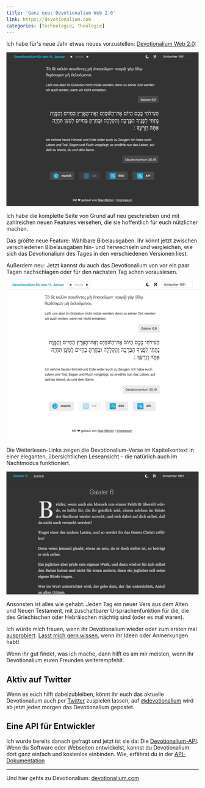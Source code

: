 ```yaml
---
title: 'Ganz neu: Devotionalium Web 2.0'
link: https://devotionalium.com
categories: [Technologie, Theologie]
---
```


Ich habe für's neue Jahr etwas neues vorzustellen: [Devotionalium Web 2.0](https://devotionalium.com):

![Devotionalium 2.0 Screenshot](/images/devotionalium20_1.jpg)

Ich habe die komplette Seite von Grund auf neu geschrieben und mit zahlreichen neuen Features versehen, die sie hoffentlich für euch nützlicher machen.

Das größte neue Feature: Wählbare Bibelausgaben. Ihr könnt jetzt zwischen verschiedenen Bibelausgaben hin- und herwechseln und vergleichen, wie sich das Devotionalium des Tages in den verschiedenen Versionen liest.

Außerdem neu: Jetzt kannst du auch das Devotionalium von vor ein paar Tagen nachschlagen oder für den nächsten Tag schon vorauslesen.

![Devotionalium 2.0 Screenshot](/images/devotionalium20_2.jpg)

Die Weiterlesen-Links zeigen die Devotionalium-Verse im Kapitelkontext in einer eleganten, übersichtlichen Leseansicht – die natürlich auch im Nachtmodus funktioniert.

![Devotionalium 2.0 Screenshot](/images/devotionalium20_3.jpg)

Ansonsten ist alles wie gehabt: Jeden Tag ein neuer Vers aus dem Alten und Neuen Testament, mit zuschaltbarer Ursprachenfunktion für die, die des Griechischen oder Hebräischen mächtig sind (oder es mal waren).

Ich würde mich freuen, wenn ihr Devotionalium wieder oder zum ersten mal [ausprobiert](https://devotionalium.com). [Lasst mich gern wissen](mailto:hi@devotionalium.com), wenn ihr Ideen oder Anmerkungen habt!

Wenn ihr gut findet, was ich mache, dann hilft es am mir meisten, wenn ihr Devotionalium euren Freunden weiterempfehlt.

## Aktiv auf Twitter

Wenn es euch hilft dabeizubleiben, könnt ihr euch das aktuelle Devotionalium auch per [Twitter](https://twitter.com/devotionalium) zuspielen lassen, auf [@devotionalium](https://twitter.com/devotionalium) wird ab jetzt jeden morgen das Devotionalium gepostet.

## Eine API für Entwickler

Ich wurde bereits danach gefragt und jetzt ist sie da: Die [Devotionalium-API](https://devotionalium.com/api). Wenn du Software oder Webseiten entwickelst, kannst du Devotionalium dort ganz einfach und kostenlos einbinden. Wie, erfährst du in der [API-Dokumentation](https://devotionalium.com/api/docs)

-----

Und hier gehts zu Devotionalium: [devotionalium.com](https://devotionalium.com)